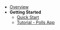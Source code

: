 - [Overview](/)
- **Getting Started**
  - [Quick Start](/baileys/quickstart.md)
  - [Tutorial - Polls App](/baileys/tutorial.md)